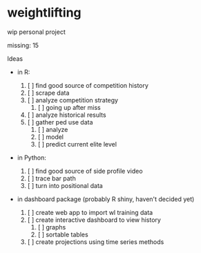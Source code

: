 # weightlifting
wip personal project

missing:
15

Ideas

- in R:
  1. [ ] find good source of competition history
  2. [ ] scrape data
  3. [ ] analyze competition strategy
     1. [ ] going up after miss
  4. [ ] analyze historical results
  5. [ ] gather ped use data
     1. [ ] analyze
     2. [ ] model
     3. [ ] predict current elite level

- in Python:
  1. [ ] find good source of side profile video
  2. [ ] trace bar path
  3. [ ] turn into positional data

- in dashboard package (probably R shiny, haven't decided yet)
  1. [ ] create web app to import wl training data
  2. [ ] create interactive dashboard to view history
     1. [ ] graphs
     2. [ ] sortable tables
  3. [ ] create projections using time series methods